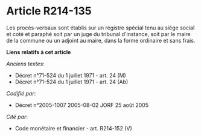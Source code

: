 # Article R214-135

Les procès-verbaux sont établis sur un registre spécial tenu au siège social et coté et paraphé soit par un juge du tribunal
d'instance, soit par le maire de la commune ou un adjoint au maire, dans la forme ordinaire et sans frais.

**Liens relatifs à cet article**

_Anciens textes_:

  - Décret n°71-524 du 1 juillet 1971 - art. 24 (M)
  - Décret n°71-524 du 1 juillet 1971 - art. 24 (Ab)

_Codifié par_:

  - Décret n°2005-1007 2005-08-02 JORF 25 août 2005

_Cité par_:

  - Code monétaire et financier - art. R214-152 (V)
